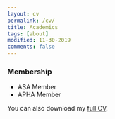 ```yaml
---
layout: cv
permalink: /cv/
title: Academics
tags: [about]
modified: 11-30-2019
comments: false
---
```

  


### Membership
* ASA Member
* APHA Member

You can also download my [full CV](https://www.dropbox.com/s/ksj92hvbieltls9/Yi%20Zuo%20CV_2019_12_01.pdf?dl=0).


